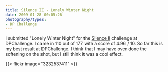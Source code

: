 ```yaml
---
title: Silence II - Lonely Winter Night
date: 2009-01-28 00:05:26
photography/types:
- DP Challenge
---
```

I submitted "Lonely Winter Night" for the <a href="http://www.dpchallenge.com/image.php?IMAGE_ID=760176">Silence II</a> challenge at DPChallenge. I came in 110 out of 177 with a score of 4.96 / 10. So far this is my best result at DPChallenge. I think that I may have over done the softening on the shot, but I still think it was a cool effect.

{{< flickr image="3232537411" >}}